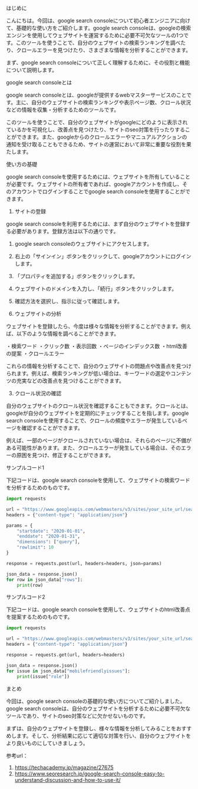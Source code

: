 <!--
title:   【基礎】Google Search Consoleの使い方
tags:    Google,google-search-console,使い方
id:      1ebf85de6f6f232f7f41
private: false
-->


はじめに

こんにちは。今回は、google search consoleについて初心者エンジニアに向けて、基礎的な使い方をご紹介します。google search consoleは、googleの検索エンジンを使用してウェブサイトを運営するために必要不可欠なツールの1つです。このツールを使うことで、自分のウェブサイトの検索ランキングを調べたり、クロールエラーを見つけたり、さまざまな情報を分析することができます。

まず、google search consoleについて正しく理解するために、その役割と機能について説明します。

google search consoleとは

google search consoleとは、googleが提供するwebマスターサービスのことです。主に、自分のウェブサイトの検索ランキングや表示ページ数、クロール状況などの情報を収集・分析するためのツールです。

このツールを使うことで、自分のウェブサイトがgoogleにどのように表示されているかを可視化し、改善点を見つけたり、サイトのseo対策を行ったりすることができます。また、googleからのクロールエラーやマニュアルアクションの通知を受け取ることもできるため、サイトの運営において非常に重要な役割を果たします。

使い方の基礎

google search consoleを使用するためには、ウェブサイトを所有していることが必要です。ウェブサイトの所有者であれば、googleアカウントを作成し、そのアカウントでログインすることでgoogle search consoleを使用することができます。

1. サイトの登録

google search consoleを利用するためには、まず自分のウェブサイトを登録する必要があります。登録方法は以下の通りです。

1. google search consoleのウェブサイトにアクセスします。
2. 右上の「サインイン」ボタンをクリックして、googleアカウントにログインします。
3. 「プロパティを追加する」ボタンをクリックします。
4. ウェブサイトのドメインを入力し、「続行」ボタンをクリックします。
5. 確認方法を選択し、指示に従って確認します。

2. ウェブサイトの分析

ウェブサイトを登録したら、今度は様々な情報を分析することができます。例えば、以下のような情報を調べることができます。

・検索ワード
・クリック数
・表示回数
・ページのインデックス数
・html改善の提案
・クロールエラー

これらの情報を分析することで、自分のウェブサイトの問題点や改善点を見つけられます。例えば、検索ランキングが低い場合は、キーワードの選定やコンテンツの充実などの改善点を見つけることができます。

3. クロール状況の確認

自分のウェブサイトのクロール状況を確認することもできます。クロールとは、googleが自分のウェブサイトを定期的にチェックすることを指します。google search consoleを使用することで、クロールの頻度やエラーが発生しているページを確認することができます。

例えば、一部のページがクロールされていない場合は、それらのページに不備がある可能性があります。また、クロールエラーが発生している場合は、そのエラーの原困を見つけ、修正することができます。

サンプルコード1

下記コードは、google search consoleを使用して、ウェブサイトの検索ワードを分析するためのものです。

```python
import requests

url = "https://www.googleapis.com/webmasters/v3/sites/your_site_url/searchanalytics/query"
headers = {"content-type": "application/json"}

params = {
    "startdate": "2020-01-01",
    "enddate": "2020-01-31",
    "dimensions": ["query"],
    "rowlimit": 10
}

response = requests.post(url, headers=headers, json=params)

json_data = response.json()
for row in json_data["rows"]:
    print(row)
```

サンプルコード2

下記コードは、google search consoleを使用して、ウェブサイトのhtml改善点を提案するためのものです。

```python
import requests

url = "https://www.googleapis.com/webmasters/v3/sites/your_site_url/searchappearance/mobilefriendlyissues"
headers = {"content-type": "application/json"}

response = requests.get(url, headers=headers)

json_data = response.json()
for issue in json_data["mobilefriendlyissues"]:
    print(issue["rule"])
```

まとめ

今回は、google search consoleの基礎的な使い方についてご紹介しました。google search consoleは、自分のウェブサイトを分析するために必要不可欠なツールであり、サイトのseo対策などに欠かせないものです。

まずは、自分のウェブサイトを登録し、様々な情報を分析してみることをおすすめします。そして、分析結果に応じて適切な対策を行い、自分のウェブサイトをより良いものにしていきましょう。

参考url：
1. https://techacademy.jp/magazine/27675
2. https://www.seoresearch.jp/google-search-console-easy-to-understand-discussion-and-how-to-use-it/